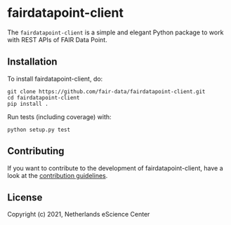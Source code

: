 # fairdatapoint-client

The `fairdatapoint-client` is a simple and elegant Python package to work with
REST APIs of FAIR Data Point.

## Installation

To install fairdatapoint-client, do:

``` {.sourceCode .console}
git clone https://github.com/fair-data/fairdatapoint-client.git
cd fairdatapoint-client
pip install .
```

Run tests (including coverage) with:

``` {.sourceCode .console}
python setup.py test
```

## Contributing

If you want to contribute to the development of fairdatapoint-client, have a
look at the [contribution guidelines](CONTRIBUTING.rst).

## License

Copyright (c) 2021, Netherlands eScience Center